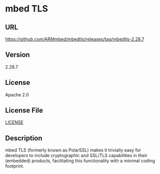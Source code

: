 # mbed TLS

## URL

https://github.com/ARMmbed/mbedtls/releases/tag/mbedtls-2.28.7

## Version

2.28.7

## License

Apache 2.0

## License File

[LICENSE](repo/LICENSE)

## Description

mbed TLS (formerly known as PolarSSL) makes it trivially easy for
developers to include cryptographic and SSL/TLS capabilities in their
(embedded) products, facilitating this functionality with a minimal
coding footprint.
